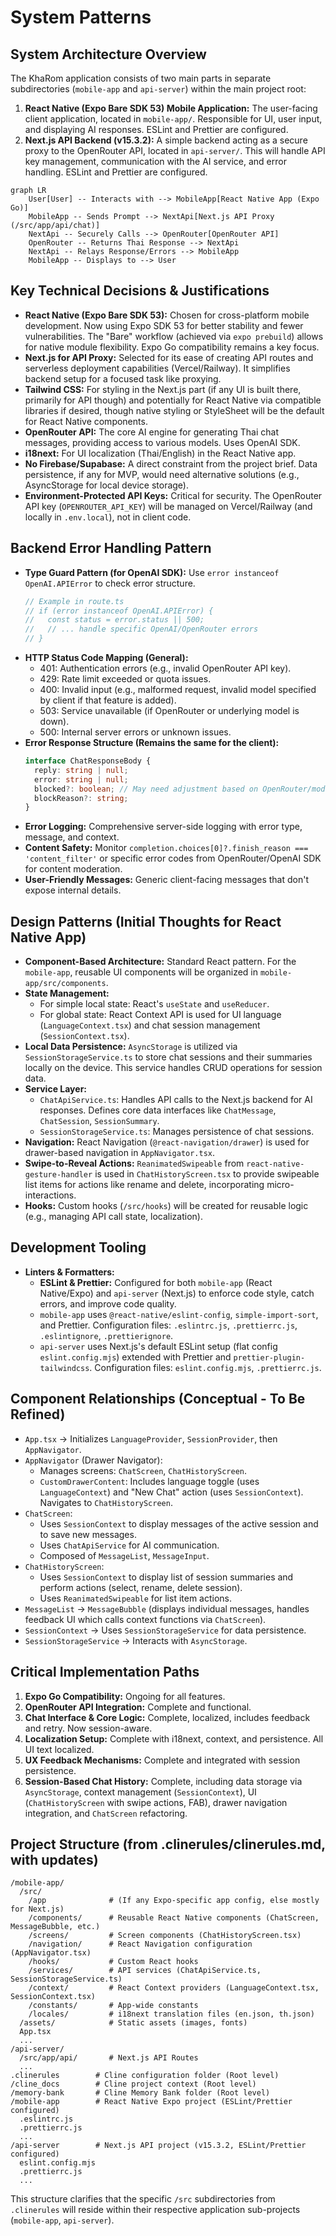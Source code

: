 # System Patterns

## System Architecture Overview
The KhaRom application consists of two main parts in separate subdirectories (`mobile-app` and `api-server`) within the main project root:
1.  **React Native (Expo Bare SDK 53) Mobile Application:** The user-facing client application, located in `mobile-app/`. Responsible for UI, user input, and displaying AI responses. ESLint and Prettier are configured.
2.  **Next.js API Backend (v15.3.2):** A simple backend acting as a secure proxy to the OpenRouter API, located in `api-server/`. This will handle API key management, communication with the AI service, and error handling. ESLint and Prettier are configured.

```mermaid
graph LR
    User[User] -- Interacts with --> MobileApp[React Native App (Expo Go)]
    MobileApp -- Sends Prompt --> NextApi[Next.js API Proxy (/src/app/api/chat)]
    NextApi -- Securely Calls --> OpenRouter[OpenRouter API]
    OpenRouter -- Returns Thai Response --> NextApi
    NextApi -- Relays Response/Errors --> MobileApp
    MobileApp -- Displays to --> User
```

## Key Technical Decisions & Justifications
-   **React Native (Expo Bare SDK 53):** Chosen for cross-platform mobile development. Now using Expo SDK 53 for better stability and fewer vulnerabilities. The "Bare" workflow (achieved via `expo prebuild`) allows for native module flexibility. Expo Go compatibility remains a key focus.
-   **Next.js for API Proxy:** Selected for its ease of creating API routes and serverless deployment capabilities (Vercel/Railway). It simplifies backend setup for a focused task like proxying.
-   **Tailwind CSS:** For styling in the Next.js part (if any UI is built there, primarily for API though) and potentially for React Native via compatible libraries if desired, though native styling or StyleSheet will be the default for React Native components.
-   **OpenRouter API:** The core AI engine for generating Thai chat messages, providing access to various models. Uses OpenAI SDK.
-   **i18next:** For UI localization (Thai/English) in the React Native app.
-   **No Firebase/Supabase:** A direct constraint from the project brief. Data persistence, if any for MVP, would need alternative solutions (e.g., AsyncStorage for local device storage).
-   **Environment-Protected API Keys:** Critical for security. The OpenRouter API key (`OPENROUTER_API_KEY`) will be managed on Vercel/Railway (and locally in `.env.local`), not in client code.

## Backend Error Handling Pattern
- **Type Guard Pattern (for OpenAI SDK):** Use `error instanceof OpenAI.APIError` to check error structure.
  ```typescript
  // Example in route.ts
  // if (error instanceof OpenAI.APIError) {
  //   const status = error.status || 500;
  //   // ... handle specific OpenAI/OpenRouter errors
  // }
  ```
- **HTTP Status Code Mapping (General):**
  - 401: Authentication errors (e.g., invalid OpenRouter API key).
  - 429: Rate limit exceeded or quota issues.
  - 400: Invalid input (e.g., malformed request, invalid model specified by client if that feature is added).
  - 503: Service unavailable (if OpenRouter or underlying model is down).
  - 500: Internal server errors or unknown issues.
- **Error Response Structure (Remains the same for the client):**
  ```typescript
  interface ChatResponseBody {
    reply: string | null;
    error: string | null;
    blocked?: boolean; // May need adjustment based on OpenRouter/model content filtering signals
    blockReason?: string;
  }
  ```
- **Error Logging:** Comprehensive server-side logging with error type, message, and context.
- **Content Safety:** Monitor `completion.choices[0]?.finish_reason === 'content_filter'` or specific error codes from OpenRouter/OpenAI SDK for content moderation.
- **User-Friendly Messages:** Generic client-facing messages that don't expose internal details.

## Design Patterns (Initial Thoughts for React Native App)
-   **Component-Based Architecture:** Standard React pattern. For the `mobile-app`, reusable UI components will be organized in `mobile-app/src/components`.
-   **State Management:**
    -   For simple local state: React's `useState` and `useReducer`.
    -   For global state: React Context API is used for UI language (`LanguageContext.tsx`) and chat session management (`SessionContext.tsx`).
-   **Local Data Persistence:** `AsyncStorage` is utilized via `SessionStorageService.ts` to store chat sessions and their summaries locally on the device. This service handles CRUD operations for session data.
-   **Service Layer:**
    -   `ChatApiService.ts`: Handles API calls to the Next.js backend for AI responses. Defines core data interfaces like `ChatMessage`, `ChatSession`, `SessionSummary`.
    -   `SessionStorageService.ts`: Manages persistence of chat sessions.
-   **Navigation:** React Navigation (`@react-navigation/drawer`) is used for drawer-based navigation in `AppNavigator.tsx`.
-   **Swipe-to-Reveal Actions:** `ReanimatedSwipeable` from `react-native-gesture-handler` is used in `ChatHistoryScreen.tsx` to provide swipeable list items for actions like rename and delete, incorporating micro-interactions.
-   **Hooks:** Custom hooks (`/src/hooks`) will be created for reusable logic (e.g., managing API call state, localization).

## Development Tooling
-   **Linters & Formatters:**
    -   **ESLint & Prettier:** Configured for both `mobile-app` (React Native/Expo) and `api-server` (Next.js) to enforce code style, catch errors, and improve code quality.
    -   `mobile-app` uses `@react-native/eslint-config`, `simple-import-sort`, and Prettier. Configuration files: `.eslintrc.js`, `.prettierrc.js`, `.eslintignore`, `.prettierignore`.
    -   `api-server` uses Next.js's default ESLint setup (flat config `eslint.config.mjs`) extended with Prettier and `prettier-plugin-tailwindcss`. Configuration files: `eslint.config.mjs`, `.prettierrc.js`.

## Component Relationships (Conceptual - To Be Refined)
-   `App.tsx` -> Initializes `LanguageProvider`, `SessionProvider`, then `AppNavigator`.
-   `AppNavigator` (Drawer Navigator):
    -   Manages screens: `ChatScreen`, `ChatHistoryScreen`.
    -   `CustomDrawerContent`: Includes language toggle (uses `LanguageContext`) and "New Chat" action (uses `SessionContext`). Navigates to `ChatHistoryScreen`.
-   `ChatScreen`:
    -   Uses `SessionContext` to display messages of the active session and to save new messages.
    -   Uses `ChatApiService` for AI communication.
    -   Composed of `MessageList`, `MessageInput`.
-   `ChatHistoryScreen`:
    -   Uses `SessionContext` to display list of session summaries and perform actions (select, rename, delete session).
    -   Uses `ReanimatedSwipeable` for list item actions.
-   `MessageList` -> `MessageBubble` (displays individual messages, handles feedback UI which calls context functions via `ChatScreen`).
-   `SessionContext` -> Uses `SessionStorageService` for data persistence.
-   `SessionStorageService` -> Interacts with `AsyncStorage`.

## Critical Implementation Paths
1.  **Expo Go Compatibility:** Ongoing for all features.
2.  **OpenRouter API Integration:** Complete and functional.
3.  **Chat Interface & Core Logic:** Complete, localized, includes feedback and retry. Now session-aware.
4.  **Localization Setup:** Complete with i18next, context, and persistence. All UI text localized.
5.  **UX Feedback Mechanisms:** Complete and integrated with session persistence.
6.  **Session-Based Chat History:** Complete, including data storage via `AsyncStorage`, context management (`SessionContext`), UI (`ChatHistoryScreen` with swipe actions, FAB), drawer navigation integration, and `ChatScreen` refactoring.

## Project Structure (from .clinerules/clinerules.md, with updates)
```
/mobile-app/
  /src/
    /app              # (If any Expo-specific app config, else mostly for Next.js)
    /components/      # Reusable React Native components (ChatScreen, MessageBubble, etc.)
    /screens/         # Screen components (ChatHistoryScreen.tsx)
    /navigation/      # React Navigation configuration (AppNavigator.tsx)
    /hooks/           # Custom React hooks
    /services/        # API services (ChatApiService.ts, SessionStorageService.ts)
    /context/         # React Context providers (LanguageContext.tsx, SessionContext.tsx)
    /constants/       # App-wide constants
    /locales/         # i18next translation files (en.json, th.json)
  /assets/            # Static assets (images, fonts)
  App.tsx
  ...
/api-server/
  /src/app/api/       # Next.js API Routes
  ...
.clinerules        # Cline configuration folder (Root level)
/cline_docs        # Cline project context (Root level)
/memory-bank       # Cline Memory Bank folder (Root level)
/mobile-app        # React Native Expo project (ESLint/Prettier configured)
  .eslintrc.js
  .prettierrc.js
  ...
/api-server        # Next.js API project (v15.3.2, ESLint/Prettier configured)
  eslint.config.mjs
  .prettierrc.js
  ...
```
This structure clarifies that the specific `/src` subdirectories from `.clinerules` will reside within their respective application sub-projects (`mobile-app`, `api-server`).
